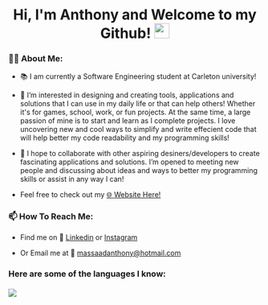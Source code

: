 <h1 align="center">
  Hi, I'm Anthony and Welcome to my Github!
  <img src="https://media.giphy.com/media/hvRJCLFzcasrR4ia7z/giphy.gif" width="30px"/>
  <br/>
  <img  style="margin:0;" src="https://komarev.com/ghpvc/?username=anthony-massaad&style=flat-square&color=blue" alt=""/>
</h1>

### 👩‍💻 About Me:

- 📚 I am currently a Software Engineering student at Carleton university! 

- 👀 I’m interested in designing and creating tools, applications and solutions that I can use in my daily life or that can help others! Whether it's for games, school, work, or fun projects. At the same time, a large passion of mine is to start and learn as I complete projects. I love uncovering new and cool ways to simplify and write effecient code that will help better my code readability and my programming skills! 

- :speech_balloon: I hope to collaborate with other aspiring desiners/developers to create fascinating applications and solutions. I’m opened to meeting new people and discussing about ideas and ways to better my programming skills or assist in any way I can!

- Feel free to check out my [:globe_with_meridians: Website Here!](https://anthony-massaad.github.io/)

### 📫 How To Reach Me:

- Find me on :iphone: [Linkedin](https://www.linkedin.com/in/anthony-massaad-782b911b6/) or [Instagram](https://www.instagram.com/tony1bally/)

- Or Email me at :email: <a href="mailto:massaadanthony@hotmail.com">massaadanthony@hotmail.com</a>

<h3>
  Here are some of the languages I know:
  <br/>
  <br/>
  <img style="pointer-events:none; float:none;" src="https://github-readme-stats.vercel.app/api/top-langs/?username=anthony-massaad&layout=compact&hide=Turing,Assembly&langs_count=10&theme=radical" />
</h3>


<!--
# Hi, I'm Anthony and Welcome to my Github!

### I’m currently a third year software engineering student at Carleton University

### About me and how to reach me? 

- Check out my website: [My Portfolio!](https://anthony-massaad.github.io/)

- Or find me on [Linkedin](https://www.linkedin.com/in/anthony-massaad-782b911b6/) or [Instagram](https://www.instagram.com/tony1bally/)

- Or Email me at <a href="mailto:massaadanthony@hotmail.com">massaadanthony@hotmail.com</a> -->


<!--
### Here are some of the languages that I know:
<p align="center">
  <img src="https://github-readme-stats.vercel.app/api/top-langs/?username=tony1bally&layout=compact&hide=Turing,Assembly&langs_count=10&theme=radical" />
</p>-->


